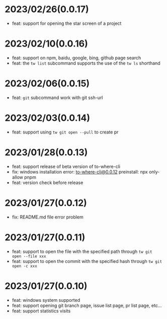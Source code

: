 # 2023/02/26(0.0.17)

- feat: support for opening the star screen of a project

# 2023/02/10(0.0.16)

- feat: support on npm, baidu, google, bing, github page search
- feat: the `tw list` subcommand supports the use of the `tw ls` shorthand
  
# 2023/02/06(0.0.15)

- feat: `git` subcommand work with git ssh-url

# 2023/02/03(0.0.14)

- feat: support using `tw git open --pull` to create pr

# 2023/01/28(0.0.13)

- feat: support release of beta version of to-where-cli 
- fix: windows installation error: to-where-cli@0.0.12 preinstall: npx only-allow pnpm
- feat: version check before release 
  
# 2023/01/27(0.0.12)

- fix: README.md file error problem

# 2023/01/27(0.0.11)

- feat: support to open the file with the specified path through `tw git open --file xxx`
- feat: support to open the commit with the specified hash through `tw git open -c xxx`

# 2023/01/27(0.0.10)

- feat: windows system supported
- feat: support opening git branch page, issue list page, pr list page, etc...
- feat: support statistics visits